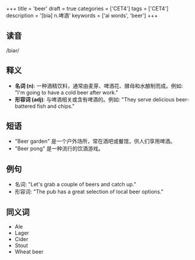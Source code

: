 +++
title = 'beer'
draft = true
categories = ['CET4']
tags = ['CET4']
description = '[biə] n.啤酒'
keywords = ['ai words', 'beer']
+++

## 读音
/biər/

## 释义
- **名词 (n)**: 一种酒精饮料，通常由麦芽、啤酒花、酵母和水酿制而成。例如: "I'm going to have a cold beer after work."
- **形容词 (adj)**: 与啤酒相关或含有啤酒的。例如: "They serve delicious beer-battered fish and chips."

## 短语
- "Beer garden" 是一个户外场所，常在酒吧或餐馆，供人们享用啤酒。
- "Beer pong" 是一种流行的饮酒游戏。

## 例句
- 名词: "Let's grab a couple of beers and catch up."
- 形容词: "The pub has a great selection of local beer options."

## 同义词
- Ale
- Lager
- Cider
- Stout
- Wheat beer
